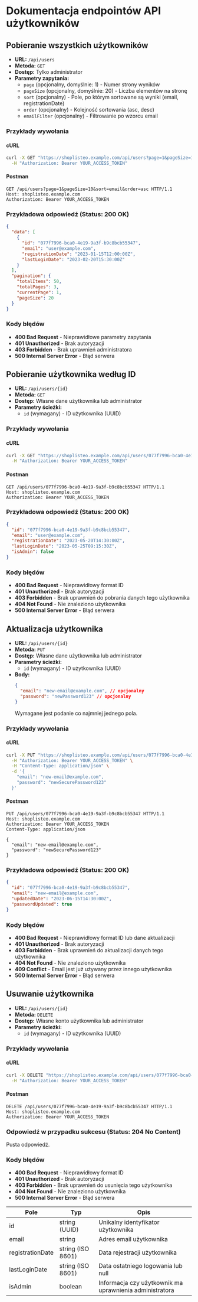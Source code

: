 # Dokumentacja endpointów API użytkowników

## Pobieranie wszystkich użytkowników

- **URL:** `/api/users`
- **Metoda:** `GET`
- **Dostęp:** Tylko administrator
- **Parametry zapytania:**
  - `page` (opcjonalny, domyślnie: 1) - Numer strony wyników
  - `pageSize` (opcjonalny, domyślnie: 20) - Liczba elementów na stronę
  - `sort` (opcjonalny) - Pole, po którym sortowane są wyniki (email, registrationDate)
  - `order` (opcjonalny) - Kolejność sortowania (asc, desc)
  - `emailFilter` (opcjonalny) - Filtrowanie po wzorcu email

### Przykłady wywołania

#### cURL

```bash
curl -X GET "https://shoplisteo.example.com/api/users?page=1&pageSize=10&sort=email&order=asc" \
  -H "Authorization: Bearer YOUR_ACCESS_TOKEN"
```

#### Postman

```
GET /api/users?page=1&pageSize=10&sort=email&order=asc HTTP/1.1
Host: shoplisteo.example.com
Authorization: Bearer YOUR_ACCESS_TOKEN
```

### Przykładowa odpowiedź (Status: 200 OK)

```json
{
  "data": [
    {
      "id": "077f7996-bca0-4e19-9a3f-b9c8bcb55347",
      "email": "user@example.com",
      "registrationDate": "2023-01-15T12:00:00Z",
      "lastLoginDate": "2023-02-20T15:30:00Z"
    }
  ],
  "pagination": {
    "totalItems": 50,
    "totalPages": 3,
    "currentPage": 1,
    "pageSize": 20
  }
}
```

### Kody błędów

- **400 Bad Request** - Nieprawidłowe parametry zapytania
- **401 Unauthorized** - Brak autoryzacji
- **403 Forbidden** - Brak uprawnień administratora
- **500 Internal Server Error** - Błąd serwera

## Pobieranie użytkownika według ID

- **URL:** `/api/users/{id}`
- **Metoda:** `GET`
- **Dostęp:** Własne dane użytkownika lub administrator
- **Parametry ścieżki:**
  - `id` (wymagany) - ID użytkownika (UUID)

### Przykłady wywołania

#### cURL

```bash
curl -X GET "https://shoplisteo.example.com/api/users/077f7996-bca0-4e19-9a3f-b9c8bcb55347" \
  -H "Authorization: Bearer YOUR_ACCESS_TOKEN"
```

#### Postman

```
GET /api/users/077f7996-bca0-4e19-9a3f-b9c8bcb55347 HTTP/1.1
Host: shoplisteo.example.com
Authorization: Bearer YOUR_ACCESS_TOKEN
```

### Przykładowa odpowiedź (Status: 200 OK)

```json
{
  "id": "077f7996-bca0-4e19-9a3f-b9c8bcb55347",
  "email": "user@example.com",
  "registrationDate": "2023-05-20T14:30:00Z",
  "lastLoginDate": "2023-05-25T09:15:30Z",
  "isAdmin": false
}
```

### Kody błędów

- **400 Bad Request** - Nieprawidłowy format ID
- **401 Unauthorized** - Brak autoryzacji
- **403 Forbidden** - Brak uprawnień do pobrania danych tego użytkownika
- **404 Not Found** - Nie znaleziono użytkownika
- **500 Internal Server Error** - Błąd serwera

## Aktualizacja użytkownika

- **URL:** `/api/users/{id}`
- **Metoda:** `PUT`
- **Dostęp:** Własne dane użytkownika lub administrator
- **Parametry ścieżki:**
  - `id` (wymagany) - ID użytkownika (UUID)
- **Body:**
  ```json
  {
    "email": "new-email@example.com", // opcjonalny
    "password": "newPassword123" // opcjonalny
  }
  ```
  Wymagane jest podanie co najmniej jednego pola.

### Przykłady wywołania

#### cURL

```bash
curl -X PUT "https://shoplisteo.example.com/api/users/077f7996-bca0-4e19-9a3f-b9c8bcb55347" \
  -H "Authorization: Bearer YOUR_ACCESS_TOKEN" \
  -H "Content-Type: application/json" \
  -d '{
    "email": "new-email@example.com",
    "password": "newSecurePassword123"
  }'
```

#### Postman

```
PUT /api/users/077f7996-bca0-4e19-9a3f-b9c8bcb55347 HTTP/1.1
Host: shoplisteo.example.com
Authorization: Bearer YOUR_ACCESS_TOKEN
Content-Type: application/json

{
  "email": "new-email@example.com",
  "password": "newSecurePassword123"
}
```

### Przykładowa odpowiedź (Status: 200 OK)

```json
{
  "id": "077f7996-bca0-4e19-9a3f-b9c8bcb55347",
  "email": "new-email@example.com",
  "updatedDate": "2023-06-15T14:30:00Z",
  "passwordUpdated": true
}
```

### Kody błędów

- **400 Bad Request** - Nieprawidłowy format ID lub dane aktualizacji
- **401 Unauthorized** - Brak autoryzacji
- **403 Forbidden** - Brak uprawnień do aktualizacji danych tego użytkownika
- **404 Not Found** - Nie znaleziono użytkownika
- **409 Conflict** - Email jest już używany przez innego użytkownika
- **500 Internal Server Error** - Błąd serwera

## Usuwanie użytkownika

- **URL:** `/api/users/{id}`
- **Metoda:** `DELETE`
- **Dostęp:** Własne konto użytkownika lub administrator
- **Parametry ścieżki:**
  - `id` (wymagany) - ID użytkownika (UUID)

### Przykłady wywołania

#### cURL

```bash
curl -X DELETE "https://shoplisteo.example.com/api/users/077f7996-bca0-4e19-9a3f-b9c8bcb55347" \
  -H "Authorization: Bearer YOUR_ACCESS_TOKEN"
```

#### Postman

```
DELETE /api/users/077f7996-bca0-4e19-9a3f-b9c8bcb55347 HTTP/1.1
Host: shoplisteo.example.com
Authorization: Bearer YOUR_ACCESS_TOKEN
```

### Odpowiedź w przypadku sukcesu (Status: 204 No Content)

Pusta odpowiedź.

### Kody błędów

- **400 Bad Request** - Nieprawidłowy format ID
- **401 Unauthorized** - Brak autoryzacji
- **403 Forbidden** - Brak uprawnień do usunięcia tego użytkownika
- **404 Not Found** - Nie znaleziono użytkownika
- **500 Internal Server Error** - Błąd serwera

| Pole             | Typ               | Opis                                                    |
| ---------------- | ----------------- | ------------------------------------------------------- |
| id               | string (UUID)     | Unikalny identyfikator użytkownika                      |
| email            | string            | Adres email użytkownika                                 |
| registrationDate | string (ISO 8601) | Data rejestracji użytkownika                            |
| lastLoginDate    | string (ISO 8601) | Data ostatniego logowania lub null                      |
| isAdmin          | boolean           | Informacja czy użytkownik ma uprawnienia administratora |
